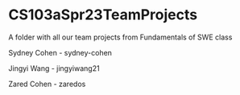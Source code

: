 # CS103aSpr23TeamProjects
A folder with all our team projects from Fundamentals of SWE class

Sydney Cohen - sydney-cohen

Jingyi Wang - jingyiwang21

Zared Cohen - zaredos
